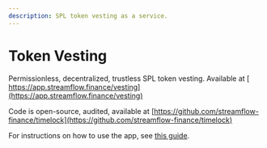 ```yaml
---
description: SPL token vesting as a service.
---
```


# Token Vesting

Permissionless, decentralized, trustless SPL token vesting. Available at [ https://app.streamflow.finance/vesting](https://app.streamflow.finance/vesting)

Code is open-source, audited, available at [https://github.com/streamflow-finance/timelock](https://github.com/streamflow-finance/timelock)

For instructions on how to use the app, see [this guide](../help/tutorials/token-vesting-1.md).
